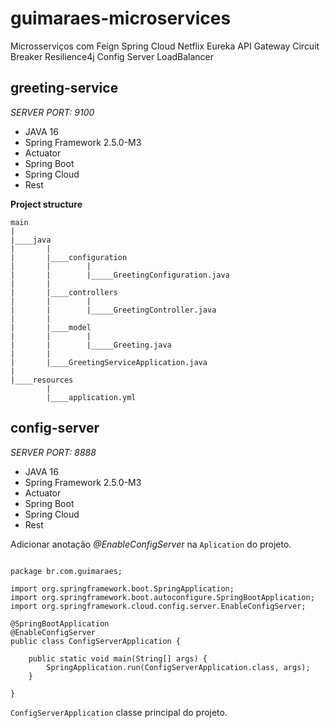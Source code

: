 # guimaraes-microservices
Microsserviços com Feign Spring Cloud Netflix Eureka API Gateway Circuit Breaker Resilience4j Config Server LoadBalancer

## greeting-service
*SERVER PORT: 9100*

- JAVA 16
- Spring Framework 2.5.0-M3
- Actuator
- Spring Boot
- Spring Cloud
- Rest

**Project structure**

```
main
|
|____java
|       |
|       |____configuration
|       |        |
|       |        |_____GreetingConfiguration.java
|       | 
|       |____controllers
|       |        |
|       |        |_____GreetingController.java
|       |
|       |____model
|       |        |
|       |        |_____Greeting.java
|       |
|       |____GreetingServiceApplication.java
|
|____resources
        |
        |____application.yml
``` 

## config-server
*SERVER PORT: 8888*

- JAVA 16
- Spring Framework 2.5.0-M3
- Actuator
- Spring Boot
- Spring Cloud
- Rest

Adicionar anotação _@EnableConfigServer_ na ```Aplication``` do projeto.

```

package br.com.guimaraes;

import org.springframework.boot.SpringApplication;
import org.springframework.boot.autoconfigure.SpringBootApplication;
import org.springframework.cloud.config.server.EnableConfigServer;

@SpringBootApplication
@EnableConfigServer
public class ConfigServerApplication {

	public static void main(String[] args) {
		SpringApplication.run(ConfigServerApplication.class, args);
	}

}
```
```ConfigServerApplication``` classe principal do projeto.







